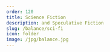 ```yaml
---
order: 120
title: Science Fiction
description: and Speculative Fiction
slug: /balance/sci-fi
icon: folder
image: /jpg/balance.jpg
---
```

